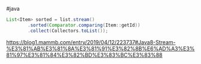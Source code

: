 #java 

```java
List<Item> sorted = list.stream()
        .sorted(Comparator.comparing(Item::getId))
        .collect(Collectors.toList());
```

https://blog1.mammb.com/entry/2019/04/12/223737#Java8-Stream-%E3%81%AB%E3%81%8A%E3%81%91%E3%82%8B%E6%AD%A3%E3%81%97%E3%81%84%E3%82%BD%E3%83%BC%E3%83%88
